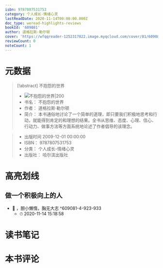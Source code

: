 ```yaml
---
isbn: 9787807531753
category: 个人成长-情绪心灵
lastReadDate: 2020-11-14T00:00:00.000Z
doc_type: weread-highlights-reviews
bookId: '609081'
author: 道格拉斯·勒尔顿
cover: 'https://wfqqreader-1252317822.image.myqcloud.com/cover/81/609081/t7_609081.jpg'
reviewCount: 0
noteCount: 1
---
```

# 元数据
> [!abstract] 不抱怨的世界
> - ![ 不抱怨的世界|200](https://wfqqreader-1252317822.image.myqcloud.com/cover/81/609081/t7_609081.jpg)
> - 书名： 不抱怨的世界
> - 作者： 道格拉斯·勒尔顿
> - 简介：     本书通俗地讨论了一个简单的道理，即只要我们积极地思考和行动，就能得到肯定的和理想的结果。全书从思维、态度、心理、信心、行动力、做事方法等方面系统地论述了作者倡导的该理念。

> - 出版时间 2009-12-01 00:00:00
> - ISBN： 9787807531753
> - 分类： 个人成长-情绪心灵
> - 出版社： 哈尔滨出版社

# 高亮划线

## 做一个积极向上的人


- 📌 ，胆小懒惰，胸无大志 ^609081-4-923-933
    - ⏱ 2020-11-14 15:18:58 
# 读书笔记

# 本书评论
